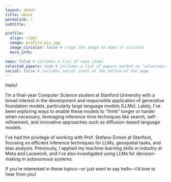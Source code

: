 ```yaml
---
layout: about
title: about
permalink: /
subtitle: 

profile:
  align: right
  image: profile_pic.jpg
  image_circular: false # crops the image to make it circular
  more_info:

news: false # includes a list of news items
selected_papers: true # includes a list of papers marked as "selected={true}"
social: false # includes social icons at the bottom of the page
---
```


Hello!

I’m a final-year Computer Science student at Stanford University with a broad interest in the development and responsible application of generative foundation models, particularly large language models (LLMs). Lately, I’ve been exploring ways to enable these models to “think” longer or harder when necessary, leveraging inference-time techniques like search, self-refinement, and innovative approaches such as diffusion-based language models.

I’ve had the privilege of working with Prof. Stefano Ermon at Stanford, focusing on efficient inference techniques for LLMs, geospatial tasks, and bias analysis. Previously, I applied my machine learning skills in industry at Meta and Lacework, and I’ve also investigated using LLMs for decision-making in autonomous systems.

If you’re interested in these topics—or just want to say hello—I’d love to hear from you!

